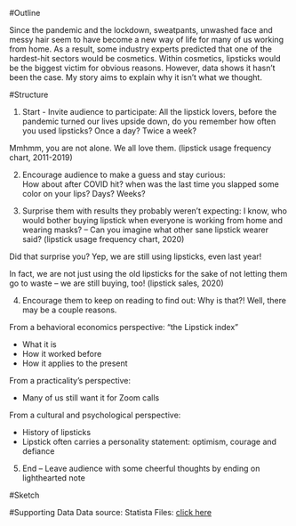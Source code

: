 #Outline

Since the pandemic and the lockdown, sweatpants, unwashed face and messy hair seem to have become a new way of life for many of us working from home. As a result, some industry experts predicted that one of the hardest-hit sectors would be cosmetics. Within cosmetics, lipsticks would be the biggest victim for obvious reasons. However, data shows it hasn’t been the case. My story aims to explain why it isn’t what we thought. 


#Structure

1.	Start - Invite audience to participate:
All the lipstick lovers, before the pandemic turned our lives upside down, do you remember how often you used lipsticks? Once a day? Twice a week?

Mmhmm, you are not alone. We all love them. (lipstick usage frequency chart, 2011-2019)

2.	Encourage audience to make a guess and stay curious:  
How about after COVID hit? when was the last time you slapped some color on your lips? Days? Weeks?

3.	Surprise them with results they probably weren’t expecting:
I know, who would bother buying lipstick when everyone is working from home and wearing masks? – Can you imagine what other sane lipstick wearer said?  (lipstick usage frequency chart, 2020)

Did that surprise you? Yep, we are still using lipsticks, even last year! 

In fact, we are not just using the old lipsticks for the sake of not letting them go to waste – we are still buying, too!  (lipstick sales, 2020)

4.	Encourage them to keep on reading to find out:
Why is that?! Well, there may be a couple reasons.

From a behavioral economics perspective: “the Lipstick index”
-	What it is
-	How it worked before
-	How it applies to the present

From a practicality’s perspective:
-	Many of us still want it for Zoom calls

From a cultural and psychological perspective: 
-	History of lipsticks
-	Lipstick often carries a personality statement: optimism, courage and defiance 

5.	End – Leave audience with some cheerful thoughts by ending on lighthearted note 


#Sketch


#Supporting Data
Data source: Statista
Files: [click here](https://cmu.box.com/s/stqzz1d1g57jx0g9yvg3ann2wgtb7u00)
